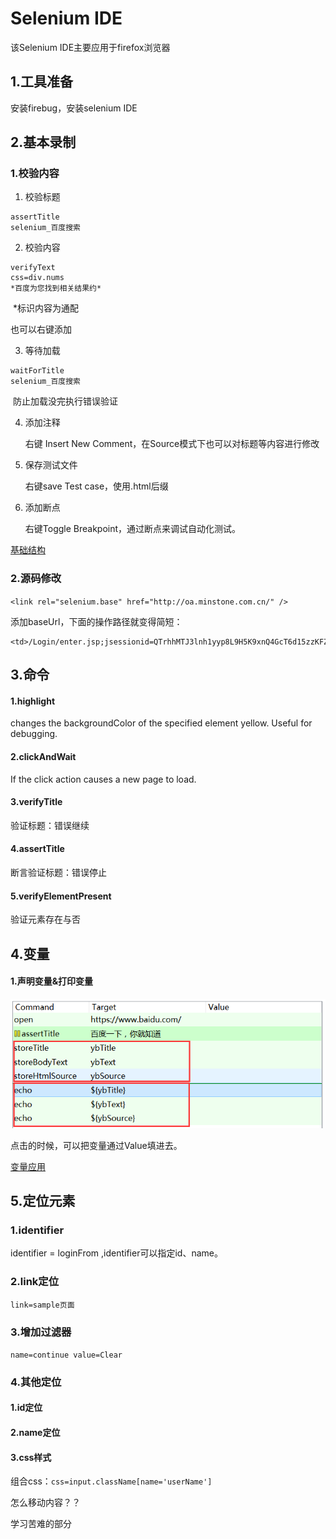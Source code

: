 # Selenium IDE

该Selenium IDE主要应用于firefox浏览器  

## 1.工具准备

安装firebug，安装selenium IDE

## 2.基本录制   

### 1.校验内容    

1. 校验标题

```
assertTitle
selenium_百度搜索
```

2. 校验内容

```
verifyText
css=div.nums
*百度为您找到相关结果约*
```

​	*标识内容为通配    

也可以右键添加   

3. 等待加载

```
waitForTitle
selenium_百度搜索
```

​	防止加载没完执行错误验证    

4. 添加注释

   右键 Insert New Comment，在Source模式下也可以对标题等内容进行修改    

5. 保存测试文件

   右键save Test case，使用.html后缀    

6. 添加断点    

   右键Toggle Breakpoint，通过断点来调试自动化测试。    


[基础结构](../SourceCode/Hello.html)  

### 2.源码修改   

``<link rel="selenium.base" href="http://oa.minstone.com.cn/" />``

添加baseUrl，下面的操作路径就变得简短：

```
<td>/Login/enter.jsp;jsessionid=QTrhhMTJ3lnh1yyp8L9H5K9xnQ4GcT6d15zzKFZ5dKLb2t2KBTcw!1604708425</td>
```

## 3.命令   

#### 1.highlight   

changes the backgroundColor of the specified element yellow.  Useful for debugging.

#### 2.clickAndWait

If the click action causes a new page to load.

#### 3.verifyTitle   

验证标题：错误继续   

#### 4.assertTitle  

断言验证标题：错误停止

#### 5.verifyElementPresent   

验证元素存在与否    

## 4.变量   

#### 1.声明变量&打印变量   

![](../img/p01.png)   

点击的时候，可以把变量通过Value填进去。

[变量应用](../SourceCode/Variable.html)  

## 5.定位元素   



### 1.identifier   

identifier = loginFrom   ,identifier可以指定id、name。    

### 2.link定位  

``link=sample页面``   

### 3.增加过滤器

``name=continue value=Clear``   

 

### 4.其他定位   

#### 1.id定位   

#### 2.name定位     

#### 3.css样式   

组合css：``css=input.className[name='userName']``           








































怎么移动内容？？

学习苦难的部分



